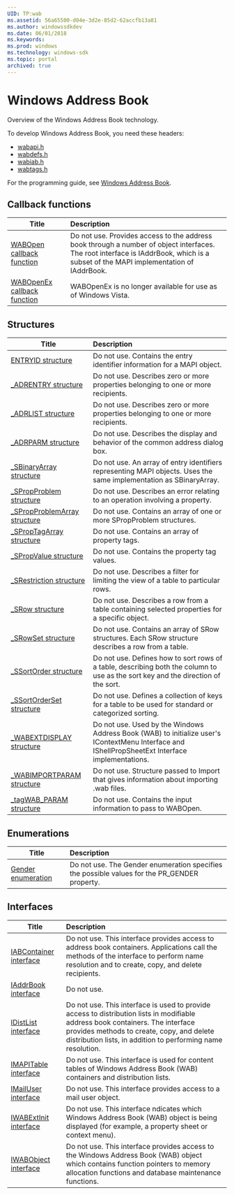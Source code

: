 ```yaml
---
UID: TP:wab
ms.assetid: 56a65500-d04e-3d2e-85d2-62accfb13a81
ms.author: windowssdkdev
ms.date: 06/01/2018
ms.keywords: 
ms.prod: windows
ms.technology: windows-sdk
ms.topic: portal
archived: true
---
```


# Windows Address Book



Overview of the Windows Address Book technology.

To develop Windows Address Book, you need these headers:

 * [wabapi.h](..\wabapi\index.md)
 * [wabdefs.h](..\wabdefs\index.md)
 * [wabiab.h](..\wabiab\index.md)
 * [wabtags.h](..\wabtags\index.md)

For the programming guide, see [Windows Address Book](/previous-versions/windows/desktop/wab).

## Callback functions

| Title   | Description   |
| ---- |:---- |
| [WABOpen callback function](..\wabapi\nc-wabapi-wabopen.md) | Do not use. Provides access to the address book through a number of object interfaces. The root interface is IAddrBook, which is a subset of the MAPI implementation of IAddrBook. |
| [WABOpenEx callback function](..\wabapi\nc-wabapi-wabopenex.md) | WABOpenEx is no longer available for use as of Windows Vista. |

## Structures

| Title   | Description   |
| ---- |:---- |
| [ENTRYID structure](..\wabdefs\ns-wabdefs-entryid.md) | Do not use. Contains the entry identifier information for a MAPI object. |
| [_ADRENTRY structure](..\wabdefs\ns-wabdefs-_adrentry.md) | Do not use. Describes zero or more properties belonging to one or more recipients. |
| [_ADRLIST structure](..\wabdefs\ns-wabdefs-_adrlist.md) | Do not use. Describes zero or more properties belonging to one or more recipients. |
| [_ADRPARM structure](..\wabdefs\ns-wabdefs-_adrparm.md) | Do not use. Describes the display and behavior of the common address dialog box. |
| [_SBinaryArray structure](..\wabdefs\ns-wabdefs-_sbinaryarray.md) | Do not use. An array of entry identifiers representing MAPI objects. Uses the same implementation as SBinaryArray. |
| [_SPropProblem structure](..\wabdefs\ns-wabdefs-_spropproblem.md) | Do not use. Describes an error relating to an operation involving a property. |
| [_SPropProblemArray structure](..\wabdefs\ns-wabdefs-_spropproblemarray.md) | Do not use. Contains an array of one or more SPropProblem structures. |
| [_SPropTagArray structure](..\wabdefs\ns-wabdefs-_sproptagarray.md) | Do not use. Contains an array of property tags. |
| [_SPropValue structure](..\wabdefs\ns-wabdefs-_spropvalue.md) | Do not use. Contains the property tag values. |
| [_SRestriction structure](..\wabdefs\ns-wabdefs-_srestriction.md) | Do not use. Describes a filter for limiting the view of a table to particular rows. |
| [_SRow structure](..\wabdefs\ns-wabdefs-_srow.md) | Do not use. Describes a row from a table containing selected properties for a specific object. |
| [_SRowSet structure](..\wabdefs\ns-wabdefs-_srowset.md) | Do not use. Contains an array of SRow structures. Each SRow structure describes a row from a table. |
| [_SSortOrder structure](..\wabdefs\ns-wabdefs-_ssortorder.md) | Do not use. Defines how to sort rows of a table, describing both the column to use as the sort key and the direction of the sort. |
| [_SSortOrderSet structure](..\wabdefs\ns-wabdefs-_ssortorderset.md) | Do not use. Defines a collection of keys for a table to be used for standard or categorized sorting. |
| [_WABEXTDISPLAY structure](..\wabapi\ns-wabapi-_wabextdisplay.md) | Do not use. Used by the Windows Address Book (WAB) to initialize user's IContextMenu Interface and IShellPropSheetExt Interface implementations. |
| [_WABIMPORTPARAM structure](..\wabapi\ns-wabapi-_wabimportparam.md) | Do not use. Structure passed to Import that gives information about importing .wab files. |
| [_tagWAB_PARAM structure](..\wabapi\ns-wabapi-_tagwab_param.md) | Do not use. Contains the input information to pass to WABOpen. |

## Enumerations

| Title   | Description   |
| ---- |:---- |
| [Gender enumeration](..\wabtags\ne-wabtags-gender.md) | Do not use. The Gender enumeration specifies the possible values for the PR_GENDER property. |

## Interfaces

| Title   | Description   |
| ---- |:---- |
| [IABContainer interface](..\wabdefs\nn-wabdefs-iabcontainer.md) | Do not use. This interface provides access to address book containers. Applications call the methods of the interface to perform name resolution and to create, copy, and delete recipients. |
| [IAddrBook interface](..\wabiab\nn-wabiab-iaddrbook.md) | Do not use. |
| [IDistList interface](..\wabdefs\nn-wabdefs-idistlist.md) | Do not use. This interface is used to provide access to distribution lists in modifiable address book containers. The interface provides methods to create, copy, and delete distribution lists, in addition to performing name resolution. |
| [IMAPITable interface](..\wabdefs\nn-wabdefs-imapitable.md) | Do not use. This interface is used for content tables of Windows Address Book (WAB) containers and distribution lists. |
| [IMailUser interface](..\wabdefs\nn-wabdefs-imailuser.md) | Do not use. This interface provides access to a mail user object. |
| [IWABExtInit interface](..\wabapi\nn-wabapi-iwabextinit.md) | Do not use. This interface ndicates which Windows Address Book (WAB) object is being displayed (for example, a property sheet or context menu). |
| [IWABObject interface](..\wabapi\nn-wabapi-iwabobject.md) | Do not use. This interface provides access to the Windows Address Book (WAB) object which contains function pointers to memory allocation functions and database maintenance functions. |
